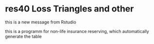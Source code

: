# res40 Loss Triangles and other
this is a new message from Rstudio

this is a programm for non-life insurance reserving, which automatically generate the table
